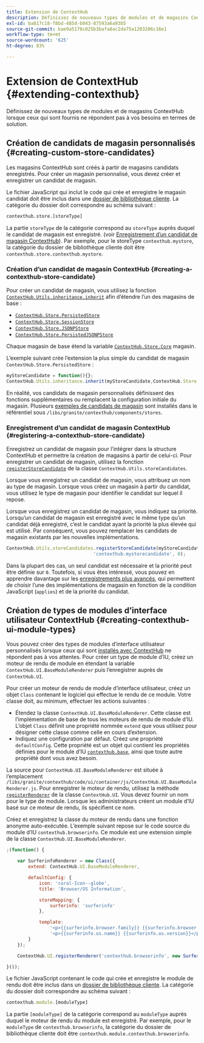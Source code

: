 ```yaml
---
title: Extension de ContextHub
description: Définissez de nouveaux types de modules et de magasins ContextHub lorsque ceux qui sont fournis ne répondent pas à vos besoins.
exl-id: ba817c18-f8bd-485d-b043-87593a6a93b5
source-git-commit: bae9a5178c025b3bafa8ac2da75a1203206c16e1
workflow-type: tm+mt
source-wordcount: '625'
ht-degree: 83%

---
```


# Extension de ContextHub {#extending-contexthub}

Définissez de nouveaux types de modules et de magasins ContextHub lorsque ceux qui sont fournis ne répondent pas à vos besoins en termes de solution.

## Création de candidats de magasin personnalisés {#creating-custom-store-candidates}

Les magasins ContextHub sont créés à partir de magasins candidats enregistrés. Pour créer un magasin personnalisé, vous devez créer et enregistrer un candidat de magasin.

Le fichier JavaScript qui inclut le code qui crée et enregistre le magasin candidat doit être inclus dans une [dossier de bibliothèque cliente](/help/implementing/developing/introduction/clientlibs.md). La catégorie du dossier doit correspondre au schéma suivant :

```xml
contexthub.store.[storeType]
```

La partie `storeType` de la catégorie correspond au `storeType` auprès duquel le candidat de magasin est enregistré. (voir [Enregistrement d’un candidat de magasin ContextHub](#registering-a-contexthub-store-candidate)). Par exemple, pour le storeType `contexthub.mystore`, la catégorie du dossier de bibliothèque cliente doit être `contexthub.store.contexthub.mystore`.

### Création d’un candidat de magasin ContextHub {#creating-a-contexthub-store-candidate}

Pour créer un candidat de magasin, vous utilisez la fonction [`ContextHub.Utils.inheritance.inherit`](contexthub-api.md#inherit-child-parent) afin d’étendre l’un des magasins de base :

* [`ContextHub.Store.PersistedStore`](contexthub-api.md#contexthub-store-persistedstore)
* [`ContextHub.Store.SessionStore`](contexthub-api.md#contexthub-store-sessionstore)
* [`ContextHub.Store.JSONPStore`](contexthub-api.md#contexthub-store-jsonpstore)
* [`ContextHub.Store.PersistedJSONPStore`](contexthub-api.md#contexthub-store-persistedjsonpstore)

Chaque magasin de base étend la variable [`ContextHub.Store.Core`](contexthub-api.md#contexthub-store-core) magasin.

L’exemple suivant crée l’extension la plus simple du candidat de magasin `ContextHub.Store.PersistedStore` :

```javascript
myStoreCandidate = function(){};
ContextHub.Utils.inheritance.inherit(myStoreCandidate,ContextHub.Store.PersistedStore);
```

En réalité, vos candidats de magasin personnalisés définissent des fonctions supplémentaires ou remplacent la configuration initiale du magasin. Plusieurs [exemples de candidats de magasin](sample-stores.md) sont installés dans le référentiel sous `/libs/granite/contexthub/components/stores`.

### Enregistrement d’un candidat de magasin ContextHub {#registering-a-contexthub-store-candidate}

Enregistrez un candidat de magasin pour l’intégrer dans la structure ContextHub et permettre la création de magasins à partir de celui-ci. Pour enregistrer un candidat de magasin, utilisez la fonction [`registerStoreCandidate`](contexthub-api.md#registerstorecandidate-store-storetype-priority-applies) de la classe `ContextHub.Utils.storeCandidates`.

Lorsque vous enregistrez un candidat de magasin, vous attribuez un nom au type de magasin. Lorsque vous créez un magasin à partir du candidat, vous utilisez le type de magasin pour identifier le candidat sur lequel il repose.

Lorsque vous enregistrez un candidat de magasin, vous indiquez sa priorité. Lorsqu’un candidat de magasin est enregistré avec le même type qu’un candidat déjà enregistré, c’est le candidat ayant la priorité la plus élevée qui est utilisé. Par conséquent, vous pouvez remplacer les candidats de magasin existants par les nouvelles implémentations.

```javascript
ContextHub.Utils.storeCandidates.registerStoreCandidate(myStoreCandidate,
                                'contexthub.mystorecandidate', 0);
```

Dans la plupart des cas, un seul candidat est nécessaire et la priorité peut être définie sur `0`. Toutefois, si vous êtes intéressé, vous pouvez en apprendre davantage sur les [enregistrements plus avancés](contexthub-api.md#registerstorecandidate-store-storetype-priority-applies), qui permettent de choisir l’une des implémentations de magasin en fonction de la condition JavaScript (`applies`) et de la priorité du candidat.

## Création de types de modules d’interface utilisateur ContextHub {#creating-contexthub-ui-module-types}

Vous pouvez créer des types de modules d’interface utilisateur personnalisés lorsque ceux qui sont [installés avec ContextHub](sample-modules.md) ne répondent pas à vos attentes. Pour créer un type de module d’IU, créez un moteur de rendu de module en étendant la variable `ContextHub.UI.BaseModuleRenderer` puis l’enregistrer auprès de `ContextHub.UI`.

Pour créer un moteur de rendu de module d’interface utilisateur, créez un objet `Class` contenant le logiciel qui effectue le rendu de ce module. Votre classe doit, au minimum, effectuer les actions suivantes :

* Étendez la classe `ContextHub.UI.BaseModuleRenderer`. Cette classe est l’implémentation de base de tous les moteurs de rendu de module d’IU. L’objet `Class` définit une propriété nommée `extend` que vous utilisez pour désigner cette classe comme celle en cours d’extension.
* Indiquez une configuration par défaut. Créez une propriété `defaultConfig`. Cette propriété est un objet qui contient les propriétés définies pour le module d’IU [`contexthub.base`](sample-modules.md#contexthub-base-ui-module-type), ainsi que toute autre propriété dont vous avez besoin.

La source pour `ContextHub.UI.BaseModuleRenderer` est située à l’emplacement `/libs/granite/contexthub/code/ui/container/js/ContextHub.UI.BaseModuleRenderer.js`. Pour enregistrer le moteur de rendu, utilisez la méthode [`registerRenderer`](contexthub-api.md#registerrenderer-moduletype-renderer-dontrender) de la classe `ContextHub.UI`. Vous devez fournir un nom pour le type de module. Lorsque les administrateurs créent un module d’IU basé sur ce moteur de rendu, ils spécifient ce nom.

Créez et enregistrez la classe du moteur de rendu dans une fonction anonyme auto-exécutée. L’exemple suivant repose sur le code source du module d’IU `contexthub.browserinfo`. Ce module est une extension simple de la classe `ContextHub.UI.BaseModuleRenderer`.

```javascript
;(function() {

    var SurferinfoRenderer = new Class({
        extend: ContextHub.UI.BaseModuleRenderer,

        defaultConfig: {
            icon: 'coral-Icon--globe',
            title: 'Browser/OS Information',

            storeMapping: {
                surferinfo: 'surferinfo'
            },

            template:
                '<p>{{surferinfo.browser.family}} {{surferinfo.browser.version}}</p>' +
                '<p>{{surferinfo.os.name}} {{surferinfo.os.version}}</p>'
        }
    });

    ContextHub.UI.registerRenderer('contexthub.browserinfo', new SurferinfoRenderer());

}());
```

Le fichier JavaScript contenant le code qui crée et enregistre le module de rendu doit être inclus dans un [dossier de bibliothèque cliente](/help/implementing/developing/introduction/clientlibs.md). La catégorie du dossier doit correspondre au schéma suivant :

```javascript
contexthub.module.[moduleType]
```

La partie `[moduleType]` de la catégorie correspond au `moduleType` auprès duquel le moteur de rendu du module est enregistré. Par exemple, pour le `moduleType` de `contexthub.browserinfo`, la catégorie du dossier de bibliothèque cliente doit être `contexthub.module.contexthub.browserinfo`.
